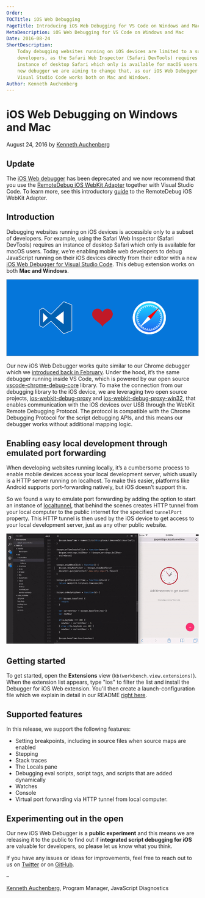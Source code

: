 ```yaml
---
Order:
TOCTitle: iOS Web Debugging
PageTitle: Introducing iOS Web Debugging for VS Code on Windows and Mac
MetaDescription: iOS Web Debugging for VS Code on Windows and Mac
Date: 2016-08-24
ShortDescription:
    Today debugging websites running on iOS devices are limited to a subset of
    developers, as the Safari Web Inspector (Safari DevTools) requires an
    instance of desktop Safari which only is available for macOS users. With our
    new debugger we are aiming to change that, as our iOS Web Debugger for
    Visual Studio Code works both on Mac and Windows.
Author: Kenneth Auchenberg
---
```


# iOS Web Debugging on Windows and Mac

August 24, 2016 by [Kenneth Auchenberg](https://twitter.com/auchenberg)

## Update

The [iOS Web debugger](https://github.com/Microsoft/vscode-ios-web-debug) has
been deprecated and we now recommend that you use the
[RemoteDebug iOS WebKit Adapter](https://github.com/RemoteDebug/remotedebug-ios-webkit-adapter)
together with Visual Studio Code. To learn more, see this introductory
[guide](https://medium.com/@auchenberg/hello-remotedebug-ios-webkit-adapter-debug-safari-and-ios-webviews-from-anywhere-2a8553df7465)
to the RemoteDebug iOS WebKit Adapter.

## Introduction

Debugging websites running on iOS devices is accessible only to a subset of
developers. For example, using the Safari Web Inspector (Safari DevTools)
requires an instance of desktop Safari which only is available for macOS users.
Today, we’re enabling mobile web developers to debug JavaScript running on their
iOS devices directly from their editor with a new
[iOS Web Debugger for Visual Studio Code](https://marketplace.visualstudio.com/items?itemName=msjsdiag.debugger-for-ios-web).
This debug extension works on both **Mac and Windows**.

![Demo](ios-debugger-splash.png)

Our new iOS Web Debugger works quite similar to our Chrome debugger which we
[introduced back in February](https://code.visualstudio.com/blogs/2016/02/23/introducing-chrome-debugger-for-vs-code).
Under the hood, it’s the same debugger running inside VS Code, which is powered
by our open source
[vscode-chrome-debug-core](https://github.com/Microsoft/vscode-chrome-debug-core)
library. To make the connection from our debugging library to the iOS device, we
are leveraging two open source projects,
[ios-webkit-debug-proxy](https://github.com/google/ios-webkit-debug-proxy) and
[ios-webkit-debug-proxy-win32](https://github.com/artygus/ios-webkit-debug-proxy-win32),
that enables communication with the iOS devices over USB through the WebKit
Remote Debugging Protocol. The protocol is compatible with the Chrome Debugging
Protocol for the script debugging APIs, and this means our debugger works
without additional mapping logic.

## Enabling easy local development through emulated port forwarding

When developing websites running locally, it’s a cumbersome process to enable
mobile devices access your local development server, which usually is a HTTP
server running on localhost. To make this easier, platforms like Android
supports port-forwarding natively, but iOS doesn’t support this.

So we found a way to emulate port forwarding by adding the option to start an
instance of [localtunnel](https://localtunnel.github.io/www/), that behind the
scenes creates HTTP tunnel from your local computer to the public internet for
the specified `tunnelPort` property. This HTTP tunnel is then used by the iOS
device to get access to your local development server, just as any other public
website.

![Demo](ios-debugger-demo.gif)

## Getting started

To get started, open the **Extensions** view (`kb(workbench.view.extensions)`).
When the extension list appears, type "ios" to filter the list and install the
Debugger for iOS Web extension. You'll then create a launch-configuration file
which we explain in detail in our README
[right here](https://github.com/Microsoft/vscode-ios-web-debug).

## Supported features

In this release, we support the following features:

-   Setting breakpoints, including in source files when source maps are enabled
-   Stepping
-   Stack traces
-   The Locals pane
-   Debugging eval scripts, script tags, and scripts that are added dynamically
-   Watches
-   Console
-   Virtual port forwarding via HTTP tunnel from local computer.

## Experimenting out in the open

Our new iOS Web Debugger is a **public experiment** and this means we are
releasing it to the public to find out if **integrated script debugging for
iOS** are valuable for developers, so please let us know what you think.

If you have any issues or ideas for improvements, feel free to reach out to us
on [Twitter](https://twitter.com/code) or on
[GitHub](https://github.com/Microsoft/vscode-ios-web-debug).

–

[Kenneth Auchenberg](https://twitter.com/auchenberg), Program Manager,
JavaScript Diagnostics
